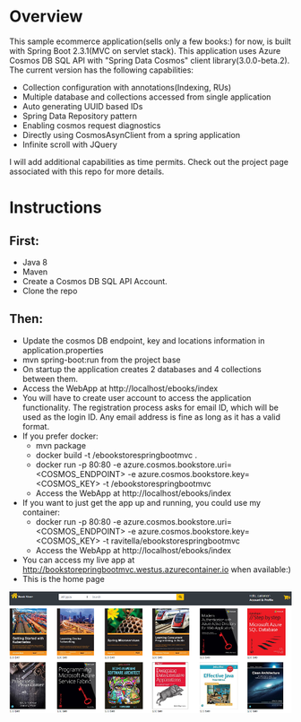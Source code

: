 # Overview
This sample ecommerce application(sells only a few books:) for now, is built with Spring Boot 2.3.1(MVC on servlet stack). This application uses Azure Cosmos DB SQL API with "Spring Data Cosmos" client library(3.0.0-beta.2).
The current version has the following capabilities:
* Collection configuration with annotations(Indexing, RUs)
* Multiple database and collections accessed from single application
* Auto generating UUID based IDs
* Spring Data Repository pattern 
* Enabling cosmos request diagnostics
* Directly using CosmosAsynClient from a spring application
* Infinite scroll with JQuery

I will add additional capabilities as time permits. Check out the project page associated with this repo for more details.

# Instructions

## First:
 * Java 8
 * Maven
 * Create a Cosmos DB SQL API Account. 
 * Clone the repo

## Then:
* Update the cosmos DB endpoint, key and locations information in application.properties
* mvn spring-boot:run from the project base
* On startup the application creates 2 databases and 4 collections between them.
* Access the WebApp at http://localhost/ebooks/index
* You will have to create user account to access the application functionality. The registration process asks for email ID, which will be used  as the login ID. Any email address is fine as long as it has a valid format. 
* If you prefer docker:  
  * mvn package 
  * docker build -t <YOUR REPO>/ebookstorespringbootmvc .
  * docker run -p 80:80 -e azure.cosmos.bookstore.uri=<COSMOS_ENDPOINT> -e azure.cosmos.bookstore.key=<COSMOS_KEY> -t <YOUR REPO>/ebookstorespringbootmvc
  * Access the WebApp at http://localhost/ebooks/index 
* If you want to just get the app up and running, you could use my container:
  * docker run -p 80:80 -e azure.cosmos.bookstore.uri=<COSMOS_ENDPOINT> -e azure.cosmos.bookstore.key=<COSMOS_KEY>  -t ravitella/ebookstorespringbootmvc
  * Access the WebApp at http://localhost/ebooks/index 
* You can access my live app at http://bookstorepringbootmvc.westus.azurecontainer.io when available:)    
* This is the home page

 ![Image](BookStore.png)

